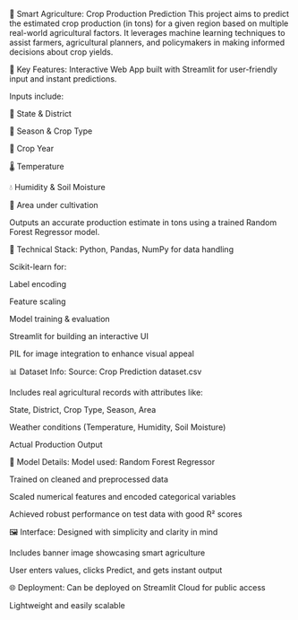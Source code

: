 🌾 Smart Agriculture: Crop Production Prediction
This project aims to predict the estimated crop production (in tons) for a given region based on multiple real-world agricultural factors. It leverages machine learning techniques to assist farmers, agricultural planners, and policymakers in making informed decisions about crop yields.

📌 Key Features:
Interactive Web App built with Streamlit for user-friendly input and instant predictions.

Inputs include:

📍 State & District

🌱 Season & Crop Type

📅 Crop Year

🌡️ Temperature

💧 Humidity & Soil Moisture

🌾 Area under cultivation

Outputs an accurate production estimate in tons using a trained Random Forest Regressor model.

🔬 Technical Stack:
Python, Pandas, NumPy for data handling

Scikit-learn for:

Label encoding

Feature scaling

Model training & evaluation

Streamlit for building an interactive UI

PIL for image integration to enhance visual appeal

📊 Dataset Info:
Source: Crop Prediction dataset.csv

Includes real agricultural records with attributes like:

State, District, Crop Type, Season, Area

Weather conditions (Temperature, Humidity, Soil Moisture)

Actual Production Output

🤖 Model Details:
Model used: Random Forest Regressor

Trained on cleaned and preprocessed data

Scaled numerical features and encoded categorical variables

Achieved robust performance on test data with good R² scores

🖼️ Interface:
Designed with simplicity and clarity in mind

Includes banner image showcasing smart agriculture

User enters values, clicks Predict, and gets instant output

🌐 Deployment:
Can be deployed on Streamlit Cloud for public access

Lightweight and easily scalable

